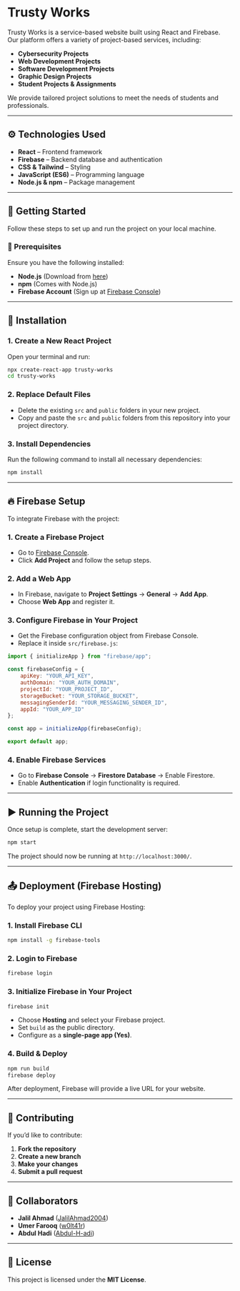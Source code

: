 # Trusty Works

Trusty Works is a service-based website built using React and Firebase. Our platform offers a variety of project-based services, including:

- **Cybersecurity Projects**
- **Web Development Projects**
- **Software Development Projects**
- **Graphic Design Projects**
- **Student Projects & Assignments**

We provide tailored project solutions to meet the needs of students and professionals.

---

## ⚙️ Technologies Used

- **React** – Frontend framework
- **Firebase** – Backend database and authentication
- **CSS & Tailwind** – Styling
- **JavaScript (ES6)** – Programming language
- **Node.js & npm** – Package management

---

## 🚀 Getting Started

Follow these steps to set up and run the project on your local machine.

### 📌 Prerequisites

Ensure you have the following installed:

- **Node.js** (Download from [here](https://nodejs.org/))
- **npm** (Comes with Node.js)
- **Firebase Account** (Sign up at [Firebase Console](https://console.firebase.google.com/))

---

## 📂 Installation

### 1. Create a New React Project

Open your terminal and run:

```sh
npx create-react-app trusty-works
cd trusty-works
```

### 2. Replace Default Files

- Delete the existing `src` and `public` folders in your new project.
- Copy and paste the `src` and `public` folders from this repository into your project directory.

### 3. Install Dependencies

Run the following command to install all necessary dependencies:

```sh
npm install
```

---

## 🔥 Firebase Setup

To integrate Firebase with the project:

### 1. Create a Firebase Project

- Go to [Firebase Console](https://console.firebase.google.com/).
- Click **Add Project** and follow the setup steps.

### 2. Add a Web App

- In Firebase, navigate to **Project Settings** → **General** → **Add App**.
- Choose **Web App** and register it.

### 3. Configure Firebase in Your Project

- Get the Firebase configuration object from Firebase Console.
- Replace it inside `src/firebase.js`:

```javascript
import { initializeApp } from "firebase/app";

const firebaseConfig = {
    apiKey: "YOUR_API_KEY",
    authDomain: "YOUR_AUTH_DOMAIN",
    projectId: "YOUR_PROJECT_ID",
    storageBucket: "YOUR_STORAGE_BUCKET",
    messagingSenderId: "YOUR_MESSAGING_SENDER_ID",
    appId: "YOUR_APP_ID"
};

const app = initializeApp(firebaseConfig);

export default app;
```

### 4. Enable Firebase Services

- Go to **Firebase Console** → **Firestore Database** → Enable Firestore.
- Enable **Authentication** if login functionality is required.

---

## ▶️ Running the Project

Once setup is complete, start the development server:

```sh
npm start
```

The project should now be running at `http://localhost:3000/`.

---

## 📤 Deployment (Firebase Hosting)

To deploy your project using Firebase Hosting:

### 1. Install Firebase CLI

```sh
npm install -g firebase-tools
```

### 2. Login to Firebase

```sh
firebase login
```

### 3. Initialize Firebase in Your Project

```sh
firebase init
```

- Choose **Hosting** and select your Firebase project.
- Set `build` as the public directory.
- Configure as a **single-page app (Yes)**.

### 4. Build & Deploy

```sh
npm run build
firebase deploy
```

After deployment, Firebase will provide a live URL for your website.

---

## 🤝 Contributing

If you’d like to contribute:

1. **Fork the repository**
2. **Create a new branch**
3. **Make your changes**
4. **Submit a pull request**

---

## 👥 Collaborators

- **Jalil Ahmad** ([JalilAhmad2004](https://github.com/JalilAhmad2004))
- **Umer Farooq** ([w0lt41r](https://github.com/w0lt41r))
- **Abdul Hadi** ([Abdul-H-adi](https://github.com/Abdul-H-adi))

---

## 📜 License

This project is licensed under the **MIT License**.


